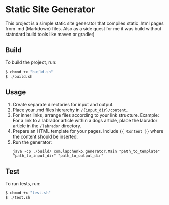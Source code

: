 # Static Site Generator

This project is a simple static site generator that compiles static .html pages from .md (Markdown) files. 
Also as a side quest for me it was build without statndard build tools like maven or gradle:)

## Build

To build the project, run:

```bash
$ chmod +x "build.sh"
$ ./build.sh
```

## Usage

1. Create separate directories for input and output.
2. Place your .md files hierarchy in `/{input_dir}/content`.
3. For inner links, arrange files according to your link structure. 
   Example: For a link to a labrador article within a dogs article, place the labrador article in the `/labrador` directory.
4. Prepare an HTML template for your pages. Include `{{ Content }}` where the content should be inserted.
5. Run the generator:
   ```
   java -cp ./build/ com.lapchenko.generator.Main "path_to_template" "path_to_input_dir" "path_to_output_dir"
   ``` 

## Test 

To run tests, run:

```bash
$ chmod +x "test.sh"
$ ./test.sh
```
